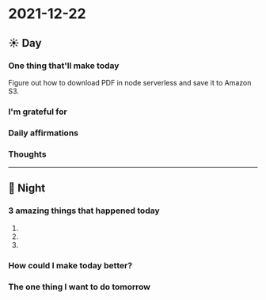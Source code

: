 # 2021-12-22

## ☀  Day

### One thing that'll make today

Figure out how to download PDF in node serverless and save it to Amazon S3.


### I'm grateful for


### Daily affirmations


### Thoughts


***


## 🌙 Night

### 3 amazing things that happened today
1.
2.
3.

### How could I make today better?


### The one thing I want to do tomorrow




